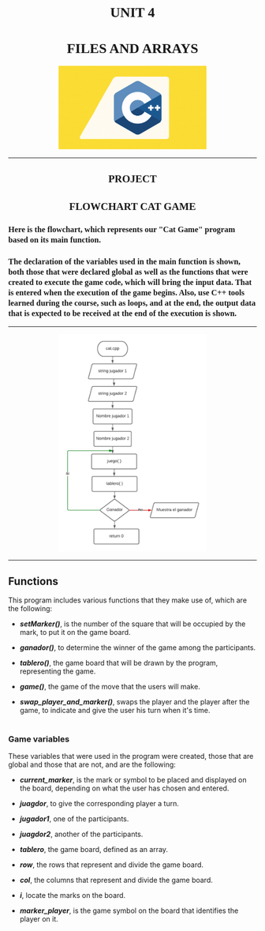<h1 align="center"><strong><font face="Century Gothic"> UNIT 4 </font></strong></h1>  
<h1 align="center"><strong><font face="Century Gothic"> FILES AND ARRAYS </font></strong></h1>  

<div align = "center">
<img src="/U2/U2Imagenes/c.gif" width="300">
</div>  

---  


<h2 align="center"><strong><font face="Century Gothic"> PROJECT</font></strong></h2> 

<h2 align="center"><strong><font face="Century Gothic"> FLOWCHART CAT GAME</font></strong></h2> 

<h3 align="left"><strong><font face="Century Gothic"> Here is the flowchart, which represents our "Cat Game" program based on its main function. </font></strong></h3>  

<h3 align="left"><strong><font face="Century Gothic"> The declaration of the variables used in the main function is shown, both those that were declared global as well as the functions that were created to execute the game code, which will bring the input data. That is entered when the execution of the game begins. Also, use C++ tools learned during the course, such as loops, and at the end, the output data that is expected to be received at the end of the execution is shown. </font></strong></h3>  

---  

<div align = "center">
<img src="/U2/U2Imagenes/DiagramaGato.jpg" width="300">
</div>  

---  

## **Functions**

This program includes various functions that they make use of, which are the following:

- ***setMarker()***, is the number of the square that will be occupied by the mark, to put it on the game board.

- ***ganador()***, to determine the winner of the game among the participants.

- ***tablero()***, the game board that will be drawn by the program, representing the game.

- ***game()***, the game of the move that the users will make.

- ***swap_player_and_marker()***, swaps the player and the player after the game, to indicate and give the user his turn when it's time.
<br><br>

### **Game variables**
These variables that were used in the program were created, those that are global and those that are not, and are the following:

* ***current_marker***, is the mark or symbol to be placed and displayed on the board, depending on what the user has chosen and entered.

* ***juagdor***, to give the corresponding player a turn.

* ***jugador1***, one of the participants.

* ***juagdor2***, another of the participants.

* ***tablero***, the game board, defined as an array.

* ***row***, the rows that represent and divide the game board.

* ***col***, the columns that represent and divide the game board.

* ***i***, locate the marks on the board.

* ***marker_player***, is the game symbol on the board that identifies the player on it.
